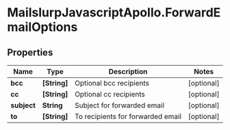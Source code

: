 # MailslurpJavascriptApollo.ForwardEmailOptions

## Properties

Name | Type | Description | Notes
------------ | ------------- | ------------- | -------------
**bcc** | **[String]** | Optional bcc recipients | [optional] 
**cc** | **[String]** | Optional cc recipients | [optional] 
**subject** | **String** | Subject for forwarded email | [optional] 
**to** | **[String]** | To recipients for forwarded email | [optional] 


